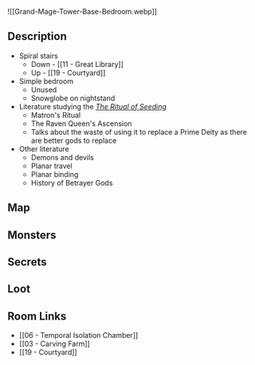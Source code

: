![[Grand-Mage-Tower-Base-Bedroom.webp]]
## Description

* Spiral stairs
	* Down - [[11 - Great Library]]
	* Up - [[19 - Courtyard]]
* Simple bedroom
	* Unused
	* Snowglobe on nightstand
* Literature studying the [*The Ritual of Seeding*](https://criticalrole.fandom.com/wiki/Ritual_of_Seeding)
	* Matron's Ritual
	* The Raven Queen's Ascension
	* Talks about the waste of using it to replace a Prime Deity as there are better gods to replace
* Other literature
	* Demons and devils
	* Planar travel
	* Planar binding
	* History of Betrayer Gods
## Map

## Monsters

## Secrets

## Loot

## Room Links

*  [[06 - Temporal Isolation Chamber]]
*  [[03 - Carving Farm]]
*  [[19 - Courtyard]]

